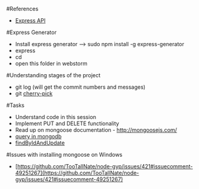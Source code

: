 #References
 - [Express API](http://expressjs.com/api.html)

#Express Generator
 - Install express generator --> sudo npm install -g express-generator
 - express <project name>
 - cd <project name>
 - open this folder in webstorm
 
#Understanding stages of the project
 - git log (will get the commit numbers and messages)
 - git [cherry-pick](http://git-scm.com/docs/git-cherry-pick) <hash>
 
#Tasks
 - Understand code in this session
 - Implement PUT and DELETE functionality
 - Read up on mongoose documentation - http://mongoosejs.com/
 - [query in mongodb](http://docs.mongodb.org/manual/tutorial/query-documents/)
 - [findByIdAndUpdate](http://mongoosejs.com/docs/documents.htm)
 
#Issues with installing mongoose on Windows
 - [https://github.com/TooTallNate/node-gyp/issues/421#issuecomment-49251267](https://github.com/TooTallNate/node-gyp/issues/421#issuecomment-49251267)
 
 
 
